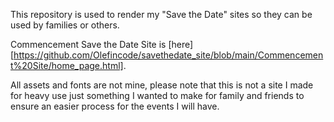 This repository is used to render my "Save the Date" sites so they can be used by families or others.

Commencement Save the Date Site is [here][https://github.com/Olefincode/savethedate_site/blob/main/Commencement%20Site/home_page.html].

All assets and fonts are not mine, please note that this is not a site I made for heavy use just something I wanted to make for family and friends to ensure an easier process for the events I will have.
